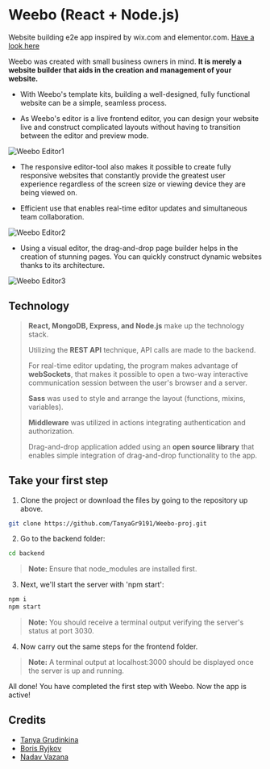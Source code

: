# Weebo (React + Node.js)

Website building e2e app inspired by wix.com and elementor.com. [Have a look here](https://weebo-proj.onrender.com/)

Weebo was created with small business owners in mind. **It is merely a website builder that aids in the creation and management of your website.**

- With Weebo's template kits, building a well-designed, fully functional website can be a simple, seamless process.

- As Weebo's editor is a live frontend editor, you can design your website live and construct complicated layouts without having to transition between the editor and preview mode. 

![Weebo Editor1](https://res.cloudinary.com/dxwlsxl5s/image/upload/v1670663658/tnwgurqnqp8qamdebvt3.jpg)

- The responsive editor-tool also makes it possible to create fully responsive websites that constantly provide the greatest user experience regardless of the screen size or viewing device they are being viewed on.

- Efficient use that enables real-time editor updates and simultaneous team collaboration.

![Weebo Editor2](https://res.cloudinary.com/dxwlsxl5s/image/upload/v1670664324/aq1lzjazjcng81kj37af.jpg)

- Using a visual editor, the drag-and-drop page builder helps in the creation of stunning pages. You can quickly construct dynamic websites thanks to its architecture.

![Weebo Editor3]([https://res.cloudinary.com/dxwlsxl5s/image/upload/v1670668357/bwn9ch0azaerjgof9nvs.jpg](https://res.cloudinary.com/dxwlsxl5s/image/upload/v1670671078/g1dvtn8cztpbv85hv8n1.jpg))

## Technology

>**React, MongoDB, Express, and Node.js** make up the technology stack. 
>
>Utilizing the **REST API** technique, API calls are made to the backend. 
>
>For real-time editor updating, the program makes advantage of **webSockets**, that makes it possible to open a two-way interactive communication session between the user's browser and a server.
>
>**Sass** was used to style and arrange the layout (functions, mixins, variables).
>
>**Middleware** was utilized in actions integrating authentication and authorization.
>
>Drag-and-drop application added using an **open source library** that enables simple integration of drag-and-drop functionality to the app.

## Take your first step

1. Clone the project or download the files by going to the repository up above.

```sh
git clone https://github.com/TanyaGr9191/Weebo-proj.git
```
2. Go to the backend folder:
```sh
cd backend
```

> **Note:** Ensure that node_modules are installed first.

3. Next, we'll start the server with 'npm start':
```sh
npm i
npm start
```
>**Note:** You should receive a terminal output verifying the server's status at port 3030.

4. Now carry out the same steps for the frontend folder.

> **Note:** A terminal output at localhost:3000 should be displayed once the server is up and running.

All done! You have completed the first step with Weebo. Now the app is active!

## Credits

- [Tanya Grudinkina](https://github.com/TanyaGr9191)
- [Boris Ryjkov](https://github.com/BorisRy)
- [Nadav Vazana](https://github.com/NadavVazana)
